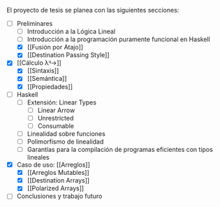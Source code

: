 El proyecto de tesis se planea con las siguientes secciones:

- [ ] Preliminares
	- [ ] Introducción a la Lógica Lineal
	- [ ] Introducción a la programación puramente funcional en Haskell
	- [x] [[Fusión por Atajo]]
	- [x] [[Destination Passing Style]]
- [x] [[Cálculo λ𐞥→]]
	- [x] [[Sintaxis]]
	- [x] [[Semántica]]
	- [x] [[Propiedades]]
- [ ] Haskell
	- [ ] Extensión: Linear Types
		- [ ] Linear Arrow
		- [ ] Unrestricted
		- [ ] Consumable
	- [ ] Linealidad sobre funciones
	- [ ] Polimorfismo de linealidad
	- [ ] Garantías para la compilación de programas eficientes con tipos lineales
- [x] Caso de uso: [[Arreglos]]
	- [x] [[Arreglos Mutables]]
	- [x] [[Destination Arrays]]
	- [x] [[Polarized Arrays]]
- [ ] Conclusiones y trabajo futuro